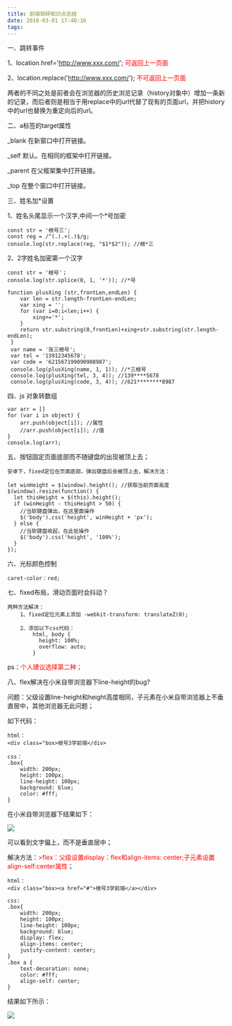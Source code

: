 ```yaml
---
title: 前端琐碎知识点总结
date: 2018-03-01 17:40:16
tags:
---
```

一、跳转事件

1、location.href='http://www.xxx.com/';	<span style="color:red">可返回上一页面</span>

2、location.replace('http://www.xxx.com/');	<span style="color:red">不可返回上一页面</span>

两者的不同之处是前者会在浏览器的历史浏览记录（history对象中）增加一条新的记录，而后者则是相当于用replace中的url代替了现有的页面url，并把history中的url也替换为重定向后的url。

二、a标签的target属性

_blank	在新窗口中打开链接。

_self	默认。在相同的框架中打开链接。

_parent	在父框架集中打开链接。

_top	在整个窗口中打开链接。

三、姓名加*设置

1、姓名头尾显示一个汉字,中间一个*号加密

	const str = '根号三';
	const reg = /^(.).+(.)$/g;
  	console.log(str.replace(reg, "$1*$2"));	//根*三

2、2字姓名加密第一个汉字

	const str = '根号'；
	console.log(str.splice(0, 1, '*'));	//*号

	function plusXing (str,frontLen,endLen) { 
		var len = str.length-frontLen-endLen;
		var xing = '';
		for (var i=0;i<len;i++) {
			xing+='*';
		}
		return str.substring(0,frontLen)+xing+str.substring(str.length-endLen);
	 }
	 var name = '张三根号';
	 var tel = '13912345678';
	 var code = '621567199090908987';
	 console.log(plusXing(name, 1, 1)); //*三根号
	 console.log(plusXing(tel, 3, 4)); //139****5678
	 console.log(plusXing(code, 3, 4)); //621********8987

四、js 对象转数组

	var arr = []
	for (var i in object) {
	    arr.push(object[i]); //属性
	    //arr.push(object[i]); //值
	}
	console.log(arr);

五、按钮固定页面底部而不随键盘的出现被顶上去；

	安卓下，fixed定位在页面底部，弹出键盘后会被顶上去，解决方法：

	let winHeight = $(window).height(); //获取当前页面高度
    $(window).resize(function() {
      let thisHeight = $(this).height();
      if (winHeight - thisHeight > 50) {
        //当软键盘弹出，在这里面操作
        $('body').css('height', winHeight + 'px');
      } else {
        //当软键盘收起，在此处操作
        $('body').css('height', '100%');
      }
    });

六、光标颜色控制

	caret-color：red;

七、fixed布局，滑动页面时会抖动？
	
	两种方法解决：
		1、fixed定位元素上添加 -webkit-transform: translateZ(0);

		2、添加以下css代码：
			html, body {
			  height: 100%;
			  overflow: auto;
			}

ps：<span style="color:red">个人建议选择第二种；</span>

八、flex解决在小米自带浏览器下line-height的bug?
	
问题：父级设置line-height和height高度相同，子元素在小米自带浏览器上不垂直居中，其他浏览器无此问题；

如下代码：
	
	html：
	<div class="box>根号3学前端</div>
	
	css：
	.box{
		width: 200px;
		height: 100px;
		line-height: 100px;
		background: blue;
		color: #fff;
	}

在小米自带浏览器下结果如下：

![](https://wxt.sinaimg.cn/mw1024/006vSKfZgy1frj53uf1u4j304f01k741.jpg?tags=%5B%5D)

可以看到文字偏上，而不是垂直居中；

解决方法：<span style="color:red">>flex：父级设置display：flex和align-items: center;子元素设置align-self:center属性</span>；
	
	html：
	<div class="box><a href="#">根号3学前端</a></div>

	css:
	.box{
		width: 200px;
		height: 100px;
		line-height: 100px;
		background: blue;
		display: flex;
		align-items: center;
		justify-content: center;
	}
	.box a {
		text-decoration: none;
		color: #fff;
		align-self: center;
	}

结果如下所示：

![](https://wx3.sinaimg.cn/mw1024/006vSKfZgy1frj53ufp2vj304j01xgld.jpg)
